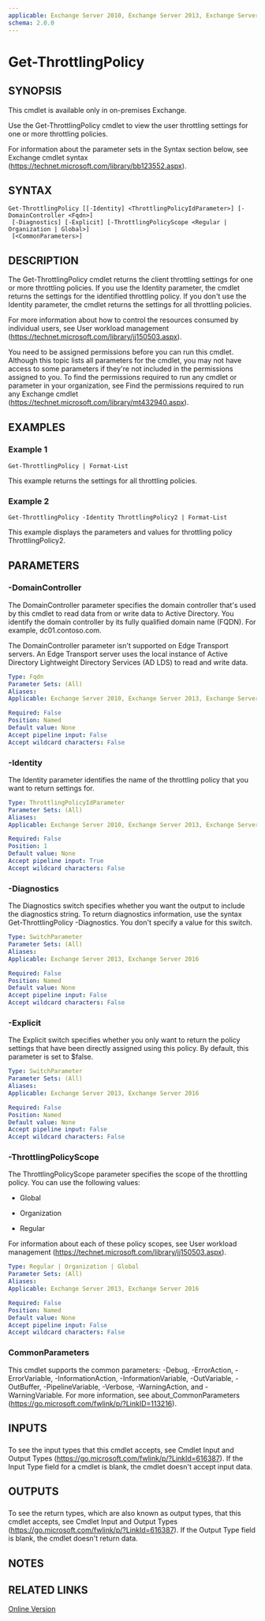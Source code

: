 ```yaml
---
applicable: Exchange Server 2010, Exchange Server 2013, Exchange Server 2016
schema: 2.0.0
---
```


# Get-ThrottlingPolicy

## SYNOPSIS
This cmdlet is available only in on-premises Exchange.

Use the Get-ThrottlingPolicy cmdlet to view the user throttling settings for one or more throttling policies.

For information about the parameter sets in the Syntax section below, see Exchange cmdlet syntax (https://technet.microsoft.com/library/bb123552.aspx).

## SYNTAX

```
Get-ThrottlingPolicy [[-Identity] <ThrottlingPolicyIdParameter>] [-DomainController <Fqdn>]
 [-Diagnostics] [-Explicit] [-ThrottlingPolicyScope <Regular | Organization | Global>] 
 [<CommonParameters>]
```

## DESCRIPTION
The Get-ThrottlingPolicy cmdlet returns the client throttling settings for one or more throttling policies. If you use the Identity parameter, the cmdlet returns the settings for the identified throttling policy. If you don't use the Identity parameter, the cmdlet returns the settings for all throttling policies.

For more information about how to control the resources consumed by individual users, see User workload management (https://technet.microsoft.com/library/jj150503.aspx).

You need to be assigned permissions before you can run this cmdlet. Although this topic lists all parameters for the cmdlet, you may not have access to some parameters if they're not included in the permissions assigned to you. To find the permissions required to run any cmdlet or parameter in your organization, see Find the permissions required to run any Exchange cmdlet (https://technet.microsoft.com/library/mt432940.aspx).

## EXAMPLES

### Example 1
```
Get-ThrottlingPolicy | Format-List
```

This example returns the settings for all throttling policies.

### Example 2
```
Get-ThrottlingPolicy -Identity ThrottlingPolicy2 | Format-List
```

This example displays the parameters and values for throttling policy ThrottlingPolicy2.

## PARAMETERS

### -DomainController
The DomainController parameter specifies the domain controller that's used by this cmdlet to read data from or write data to Active Directory. You identify the domain controller by its fully qualified domain name (FQDN). For example, dc01.contoso.com.

The DomainController parameter isn't supported on Edge Transport servers. An Edge Transport server uses the local instance of Active Directory Lightweight Directory Services (AD LDS) to read and write data.

```yaml
Type: Fqdn
Parameter Sets: (All)
Aliases:
Applicable: Exchange Server 2010, Exchange Server 2013, Exchange Server 2016

Required: False
Position: Named
Default value: None
Accept pipeline input: False
Accept wildcard characters: False
```

### -Identity
The Identity parameter identifies the name of the throttling policy that you want to return settings for.

```yaml
Type: ThrottlingPolicyIdParameter
Parameter Sets: (All)
Aliases:
Applicable: Exchange Server 2010, Exchange Server 2013, Exchange Server 2016

Required: False
Position: 1
Default value: None
Accept pipeline input: True
Accept wildcard characters: False
```

### -Diagnostics
The Diagnostics switch specifies whether you want the output to include the diagnostics string. To return diagnostics information, use the syntax Get-ThrottlingPolicy -Diagnostics. You don't specify a value for this switch.

```yaml
Type: SwitchParameter
Parameter Sets: (All)
Aliases:
Applicable: Exchange Server 2013, Exchange Server 2016

Required: False
Position: Named
Default value: None
Accept pipeline input: False
Accept wildcard characters: False
```

### -Explicit
The Explicit switch specifies whether you only want to return the policy settings that have been directly assigned using this policy. By default, this parameter is set to $false.

```yaml
Type: SwitchParameter
Parameter Sets: (All)
Aliases:
Applicable: Exchange Server 2013, Exchange Server 2016

Required: False
Position: Named
Default value: None
Accept pipeline input: False
Accept wildcard characters: False
```

### -ThrottlingPolicyScope
The ThrottlingPolicyScope parameter specifies the scope of the throttling policy. You can use the following values:

- Global

- Organization

- Regular

For information about each of these policy scopes, see User workload management (https://technet.microsoft.com/library/jj150503.aspx).

```yaml
Type: Regular | Organization | Global
Parameter Sets: (All)
Aliases:
Applicable: Exchange Server 2013, Exchange Server 2016

Required: False
Position: Named
Default value: None
Accept pipeline input: False
Accept wildcard characters: False
```

### CommonParameters
This cmdlet supports the common parameters: -Debug, -ErrorAction, -ErrorVariable, -InformationAction, -InformationVariable, -OutVariable, -OutBuffer, -PipelineVariable, -Verbose, -WarningAction, and -WarningVariable. For more information, see about_CommonParameters (https://go.microsoft.com/fwlink/p/?LinkID=113216).

## INPUTS

###  
To see the input types that this cmdlet accepts, see Cmdlet Input and Output Types (https://go.microsoft.com/fwlink/p/?LinkId=616387). If the Input Type field for a cmdlet is blank, the cmdlet doesn't accept input data.

## OUTPUTS

###  
To see the return types, which are also known as output types, that this cmdlet accepts, see Cmdlet Input and Output Types (https://go.microsoft.com/fwlink/p/?LinkId=616387). If the Output Type field is blank, the cmdlet doesn't return data.

## NOTES

## RELATED LINKS

[Online Version](https://technet.microsoft.com/library/f7490b98-20e0-46ee-b369-6f77538da689.aspx)
